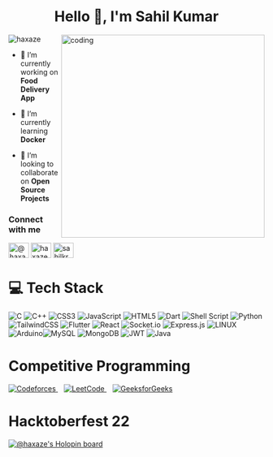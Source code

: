 <h1 align="center">Hello 👋, I'm Sahil Kumar</h1>
<img align="right" alt="coding" width="400" src="https://cdn.dribbble.com/users/926537/screenshots/4502924/python-2.gif">

<p align="left"> <img src="https://komarev.com/ghpvc/?username=haxaze&label=Profile%20views&color=0e75b6&style=flat" alt="haxaze" /> </p>

- 🔭 I’m currently working on **Food Delivery App**

- 🌱 I’m currently learning **Docker**

- 👯 I’m looking to collaborate on **Open Source Projects**

<h3 align="left">Connect with me</h3>
<p> <!-- Change alignment to center -->
<a href="https://dev.to/@haxaze" target="blank"><img align="center" src="https://raw.githubusercontent.com/rahuldkjain/github-profile-readme-generator/master/src/images/icons/Social/devto.svg" alt="@haxaze" height="30" width="40" /></a>
<a href="https://linkedin.com/in/haxaze" target="blank"><img align="center" src="https://raw.githubusercontent.com/rahuldkjain/github-profile-readme-generator/master/src/images/icons/Social/linked-in-alt.svg" alt="haxaze" height="30" width="40" /></a>
<a href="https://instagram.com/sahilkr_1" target="blank"><img align="center" src="https://raw.githubusercontent.com/rahuldkjain/github-profile-readme-generator/master/src/images/icons/Social/instagram.svg" alt="sahilkr_1" height="30" width="40" /></a>

</p>

# 💻 Tech Stack
![C](https://img.shields.io/badge/c-%2300599C.svg?style=for-the-badge&logo=c&logoColor=white) ![C++](https://img.shields.io/badge/c++-%2300599C.svg?style=for-the-badge&logo=c%2B%2B&logoColor=white) ![CSS3](https://img.shields.io/badge/css3-%231572B6.svg?style=for-the-badge&logo=css3&logoColor=white) ![JavaScript](https://img.shields.io/badge/javascript-%23323330.svg?style=for-the-badge&logo=javascript&logoColor=%23F7DF1E)  ![HTML5](https://img.shields.io/badge/html5-%23E34F26.svg?style=for-the-badge&logo=html5&logoColor=white) ![Dart](https://img.shields.io/badge/dart-%230175C2.svg?style=for-the-badge&logo=dart&logoColor=white) ![Shell Script](https://img.shields.io/badge/shell_script-%23121011.svg?style=for-the-badge&logo=gnu-bash&logoColor=white) ![Python](https://img.shields.io/badge/python-3670A0?style=for-the-badge&logo=python&logoColor=ffdd54) ![TailwindCSS](https://img.shields.io/badge/tailwindcss-%2338B2AC.svg?style=for-the-badge&logo=tailwind-css&logoColor=white) ![Flutter](https://img.shields.io/badge/Flutter-%2302569B.svg?style=for-the-badge&logo=Flutter&logoColor=white) ![React](https://img.shields.io/badge/react-%2320232a.svg?style=for-the-badge&logo=react&logoColor=%2361DAFB) ![Socket.io](https://img.shields.io/badge/Socket.io-black?style=for-the-badge&logo=socket.io&badgeColor=010101) ![Express.js](https://img.shields.io/badge/express.js-%23404d59.svg?style=for-the-badge&logo=express&logoColor=%2361DAFB) ![LINUX](https://img.shields.io/badge/Linux-FCC624?style=for-the-badge&logo=linux&logoColor=black) ![Arduino](https://img.shields.io/badge/-Arduino-00979D?style=for-the-badge&logo=Arduino&)![MySQL](https://img.shields.io/badge/mysql-%2300f.svg?style=for-the-badge&logo=mysql&logoColor=white) ![MongoDB](https://img.shields.io/badge/MongoDB-%234ea94b.svg?style=for-the-badge&logo=mongodb&logoColor=white) 
![JWT](https://img.shields.io/badge/JWT-black?style=for-the-badge&logo=JSON%20web%20tokens) ![Java](https://img.shields.io/badge/Java-%23ED8B00.svg?style=for-the-badge&logo=java&logoColor=white)


# Competitive Programming
<p align="left">
<a href="https://codeforces.com/profile/krSahil" target="_blank">
<img src="https://img.shields.io/badge/Codeforces-445f9d?style=for-the-badge&logo=Codeforces&logoColor=white" alt="Codeforces"/>
</a>&nbsp;&nbsp;
<a href="https://www.leetcode.com/sahil_kr" target="_blank">
<img src="https://img.shields.io/badge/LeetCode-%239EC94A.svg?style=for-the-badge&logo=LeetCode&logoColor=white" alt="LeetCode"/>
</a>&nbsp;&nbsp;
<a href="https://auth.geeksforgeeks.org/user/krsahil" target="_blank">
<img src="https://img.shields.io/badge/GeeksforGeeks-%235C68C4.svg?style=for-the-badge&logo=GeeksforGeeks&logoColor=white" alt="GeeksforGeeks"/>
</a>
</p>

# Hacktoberfest 22

[![@haxaze's Holopin board ](https://holopin.me/haxaze)](https://holopin.io/@haxaze)

